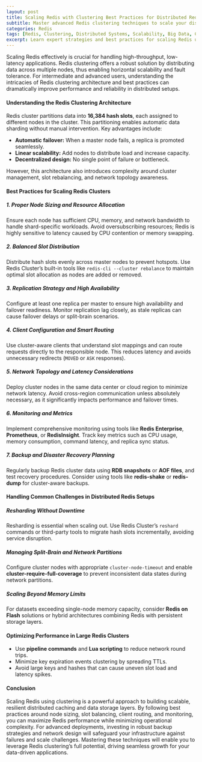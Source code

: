 ```yaml
---
layout: post
title: Scaling Redis with Clustering Best Practices for Distributed Redis Setups
subtitle: Master advanced Redis clustering techniques to scale your distributed data infrastructure efficiently
categories: Redis
tags: [Redis, Clustering, Distributed Systems, Scalability, Big Data, Caching, Performance Optimization]
excerpt: Learn expert strategies and best practices for scaling Redis using clustering to build resilient, high-performance distributed Redis deployments.
---
```

Scaling Redis effectively is crucial for handling high-throughput, low-latency applications. Redis clustering offers a robust solution by distributing data across multiple nodes, thus enabling horizontal scalability and fault tolerance. For intermediate and advanced users, understanding the intricacies of Redis clustering architecture and best practices can dramatically improve performance and reliability in distributed setups.

#### Understanding the Redis Clustering Architecture

Redis cluster partitions data into **16,384 hash slots**, each assigned to different nodes in the cluster. This partitioning enables automatic data sharding without manual intervention. Key advantages include:

- **Automatic failover:** When a master node fails, a replica is promoted seamlessly.
- **Linear scalability:** Add nodes to distribute load and increase capacity.
- **Decentralized design:** No single point of failure or bottleneck.

However, this architecture also introduces complexity around cluster management, slot rebalancing, and network topology awareness.

#### Best Practices for Scaling Redis Clusters

##### 1. Proper Node Sizing and Resource Allocation

Ensure each node has sufficient CPU, memory, and network bandwidth to handle shard-specific workloads. Avoid oversubscribing resources; Redis is highly sensitive to latency caused by CPU contention or memory swapping.

##### 2. Balanced Slot Distribution

Distribute hash slots evenly across master nodes to prevent hotspots. Use Redis Cluster’s built-in tools like `redis-cli --cluster rebalance` to maintain optimal slot allocation as nodes are added or removed.

##### 3. Replication Strategy and High Availability

Configure at least one replica per master to ensure high availability and failover readiness. Monitor replication lag closely, as stale replicas can cause failover delays or split-brain scenarios.

##### 4. Client Configuration and Smart Routing

Use cluster-aware clients that understand slot mappings and can route requests directly to the responsible node. This reduces latency and avoids unnecessary redirects (`MOVED` or `ASK` responses).

##### 5. Network Topology and Latency Considerations

Deploy cluster nodes in the same data center or cloud region to minimize network latency. Avoid cross-region communication unless absolutely necessary, as it significantly impacts performance and failover times.

##### 6. Monitoring and Metrics

Implement comprehensive monitoring using tools like **Redis Enterprise**, **Prometheus**, or **RedisInsight**. Track key metrics such as CPU usage, memory consumption, command latency, and replica sync status.

##### 7. Backup and Disaster Recovery Planning

Regularly backup Redis cluster data using **RDB snapshots** or **AOF files**, and test recovery procedures. Consider using tools like **redis-shake** or **redis-dump** for cluster-aware backups.

#### Handling Common Challenges in Distributed Redis Setups

##### Resharding Without Downtime

Resharding is essential when scaling out. Use Redis Cluster’s `reshard` commands or third-party tools to migrate hash slots incrementally, avoiding service disruption.

##### Managing Split-Brain and Network Partitions

Configure cluster nodes with appropriate `cluster-node-timeout` and enable **cluster-require-full-coverage** to prevent inconsistent data states during network partitions.

##### Scaling Beyond Memory Limits

For datasets exceeding single-node memory capacity, consider **Redis on Flash** solutions or hybrid architectures combining Redis with persistent storage layers.

#### Optimizing Performance in Large Redis Clusters

- Use **pipeline commands** and **Lua scripting** to reduce network round trips.
- Minimize key expiration events clustering by spreading TTLs.
- Avoid large keys and hashes that can cause uneven slot load and latency spikes.

#### Conclusion

Scaling Redis using clustering is a powerful approach to building scalable, resilient distributed caching and data storage layers. By following best practices around node sizing, slot balancing, client routing, and monitoring, you can maximize Redis performance while minimizing operational complexity. For advanced deployments, investing in robust backup strategies and network design will safeguard your infrastructure against failures and scale challenges. Mastering these techniques will enable you to leverage Redis clustering’s full potential, driving seamless growth for your data-driven applications.
